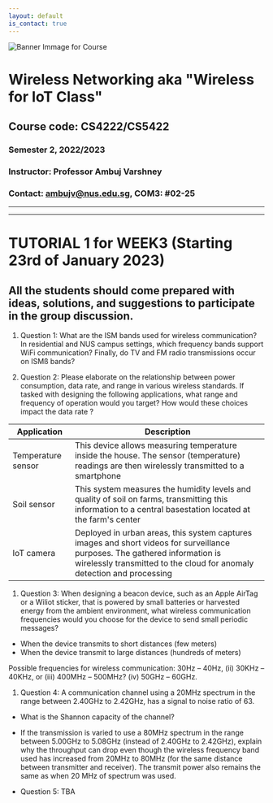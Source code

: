 ```yaml
---
layout: default
is_contact: true
---
```


![Banner Immage for Course](cs4222_banner.png)  

# Wireless Networking aka "Wireless for IoT Class"
## Course code: CS4222/CS5422  
### Semester 2, 2022/2023
### Instructor: Professor Ambuj Varshney
### Contact: [ambujv@nus.edu.sg](mailto:ambujv@nus.edu.sg), COM3: #02-25     

----
****

# TUTORIAL 1 for WEEK3 (Starting 23rd of January 2023)

## All the students should come prepared with ideas, solutions, and suggestions to participate in the group discussion.

1. Question 1: What are the ISM  bands used for wireless communication? In residential and NUS campus settings, which frequency bands support WiFi communication? Finally, do TV and FM radio transmissions occur on ISMß bands?

1. Question 2: Please elaborate on the relationship between power consumption, data rate, and range in various wireless standards. If tasked with designing the following applications, what range and frequency of operation would you target? How would these choices impact the data rate ?

| Application | Description|
|-------|--------|
| Temperature sensor| This device allows measuring temperature inside the house. The sensor (temperature) readings are then  wirelessly transmitted to a smartphone | 
| Soil sensor | This system measures the humidity levels and quality of soil on farms, transmitting this information to a central basestation located at the farm's center| 
| IoT camera | Deployed in urban areas, this system captures images and short videos for surveillance purposes. The gathered information is wirelessly transmitted to the cloud for anomaly detection and processing | 


1. Question 3: When designing a beacon device, such as an Apple AirTag or a Wiliot sticker, that is powered by small batteries or harvested energy from the ambient environment, what wireless communication frequencies would you choose for the device to send small periodic messages?  

* When the device transmits to short distances (few meters)
* When the device transmit to large distances (hundreds of meters)

Possible frequencies for wireless communication: 30Hz – 40Hz, (ii) 30KHz – 40KHz, or (iii) 400MHz – 500MHz? (iv) 50GHz – 60GHz.

1. Question 4: A communication channel using a 20MHz spectrum in the range between 2.40GHz to 2.42GHz, has a signal to noise ratio of 63.

* What is the Shannon capacity of the channel?
 
* If the transmission is varied to use a 80MHz spectrum in the range between 5.00GHz to 5.08GHz (instead of 2.40GHz to 2.42GHz), explain why the throughput can drop even though the wireless frequency band used has increased from 20MHz to 80MHz (for the same distance between transmitter and receiver). The transmit power also remains the same as when 20 MHz of spectrum was used.

* Question 5: TBA

